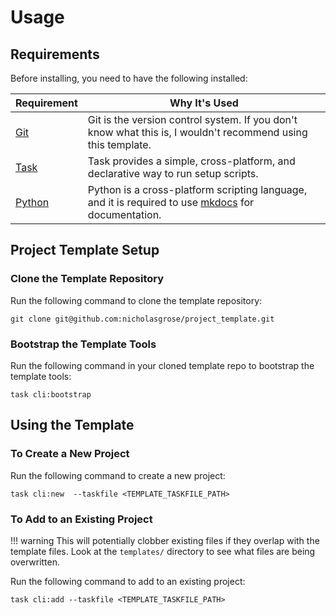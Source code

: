 # Usage

## Requirements

Before installing, you need to have the following installed:

| Requirement                      | Why It's Used                                                                                                                |
|----------------------------------|------------------------------------------------------------------------------------------------------------------------------|
| [Git](https://git-scm.com)       | Git is the version control system. If you don't know what this is, I wouldn't recommend using this template.                 |
| [Task](https://taskfile.dev)     | Task provides a simple, cross-platform, and declarative way to run setup scripts.                                            |
| [Python](https://www.python.org) | Python is a cross-platform scripting language, and it is required to use [mkdocs](https://www.mkdocs.org) for documentation. |

## Project Template Setup

### Clone the Template Repository

Run the following command to clone the template repository:

`git clone git@github.com:nicholasgrose/project_template.git`

### Bootstrap the Template Tools

Run the following command in your cloned template repo to bootstrap the template tools:

`task cli:bootstrap`

## Using the Template

### To Create a New Project

Run the following command to create a new project:

`task cli:new  --taskfile <TEMPLATE_TASKFILE_PATH>`

### To Add to an Existing Project

!!! warning
    This will potentially clobber existing files if they overlap with the template files.
    Look at the `templates/` directory to see what files are being overwritten.

Run the following command to add to an existing project:

`task cli:add --taskfile <TEMPLATE_TASKFILE_PATH>`
